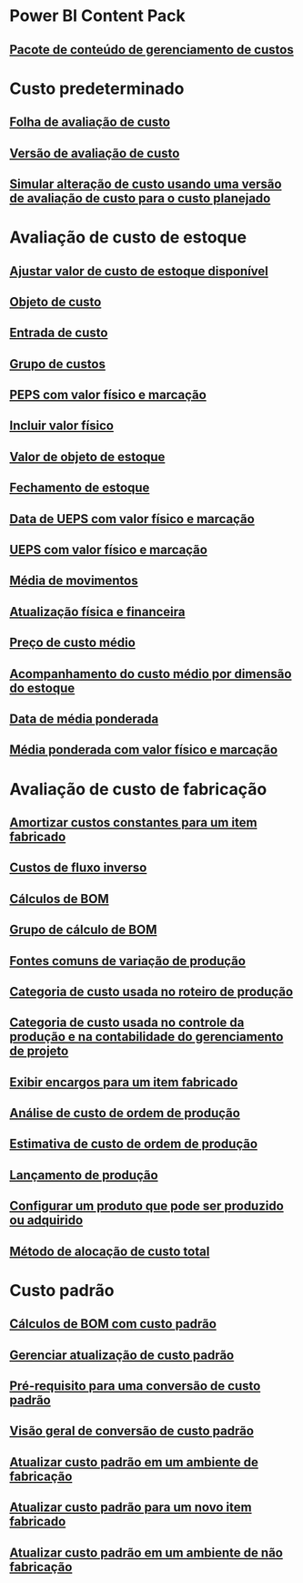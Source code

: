 # Power BI Content Pack
## [Pacote de conteúdo de gerenciamento de custos](/dynamics365/unified-operations/dev-itpro/analytics/cost-management-content-pack?toc=/dynamics365/unified-operations/supply-chain/toc.json)
# Custo predeterminado
## [Folha de avaliação de custo](costing-sheets.md)
## [Versão de avaliação de custo](costing-versions.md)
## [Simular alteração de custo usando uma versão de avaliação de custo para o custo planejado](simulate-cost-changes-costing-version-planned-costs.md)
# Avaliação de custo de estoque
## [Ajustar valor de custo de estoque disponível](adjust-hand-inventory-cost-values.md)
## [Objeto de custo](cost-object.md)
## [Entrada de custo](cost-entries.md)
## [Grupo de custos](cost-groups.md)
## [PEPS com valor físico e marcação](fifo-physical-value-marking.md)
## [Incluir valor físico](include-physical-value.md)
## [Valor de objeto de estoque](physical-quantity.md)
## [Fechamento de estoque](inventory-close.md)
## [Data de UEPS com valor físico e marcação](lifo-date-physical-value-marking.md)
## [UEPS com valor físico e marcação](lifo-physical-value-marking.md)
## [Média de movimentos](moving-average.md)
## [Atualização física e financeira](physical-financial-updates.md)
## [Preço de custo médio](running-average-cost-price.md)
## [Acompanhamento do custo médio por dimensão do estoque](track-running-average-cost-per-inventory-dimension.md)
## [Data de média ponderada](weighted-average-date.md)
## [Média ponderada com valor físico e marcação](weighted-average-physical-value-marking.md)
# Avaliação de custo de fabricação
## [Amortizar custos constantes para um item fabricado](amortize-constant-costs-manufactured-item.md)
## [Custos de fluxo inverso](backflush-costing.md)
## [Cálculos de BOM](bom-calculations.md)
## [Grupo de cálculo de BOM](bom-calculation-groups.md)
## [Fontes comuns de variação de produção](common-sources-of-production-variances.md)
## [Categoria de custo usada no roteiro de produção](cost-categories-used-production-routings.md)
## [Categoria de custo usada no controle da produção e na contabilidade do gerenciamento de projeto](cost-categories-used-production-control-project-management-accounting.md)
## [Exibir encargos para um item fabricado](charges-manufactured-item.md)
## [Análise de custo de ordem de produção](production-order-cost-analysis.md)
## [Estimativa de custo de ordem de produção](production-order-cost-estimation.md)
## [Lançamento de produção](production-posting.md)
## [Configurar um produto que pode ser produzido ou adquirido](manufactured-items-treated-as-purchased-items.md)
## [Método de alocação de custo total](methodology-total-cost-allocation.md)
# Custo padrão
## [Cálculos de BOM com custo padrão](information-used-bom-calculations-standard-costs.md)
## [Gerenciar atualização de custo padrão](manage-standard-cost-updates.md)
## [Pré-requisito para uma conversão de custo padrão](prerequisites-standard-cost-conversion.md)
## [Visão geral de conversão de custo padrão](standard-cost-conversion-overview.md)
## [Atualizar custo padrão em um ambiente de fabricação](update-standard-costs-manufacturing-environment.md)
## [Atualizar custo padrão para um novo item fabricado](update-standard-costs-new-manufactured-item.md)
## [Atualizar custo padrão em um ambiente de não fabricação](update-standard-costs-non-manufacturing-environment.md)



